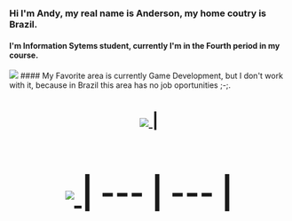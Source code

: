
### Hi I'm Andy, my real name is Anderson, my home coutry is Brazil.
#### I'm Information Sytems student, currently I'm in the Fourth period in my course.
<img src="https://giphy.com/embed/qgQUggAC3Pfv687qPC"/>
#### My Favorite area is currently Game Development, but I don't work with it, because in Brazil this area has no job oportunities ;-;. 
<a href="https://www.linkedin.com/in/anderson-gon%C3%A7alves-alves-cunha-filho-2334831a1/" target="_blank"> <h1 align="center"> <img align="center" src="https://github-readme-stats.vercel.app/api?username=Andy-kun&theme=midnight-purple" /> </a> | <a href="https://www.linkedin.com/in/riquehen/" target="_blank"> <h1 align="center"> <img align="center" src="https://github-readme-stats.vercel.app/api/top-langs/?username=Andy-kunn&theme=midnight-purple&layout=compact&langs_count=10&hide=shell,c%2B%2B" /> </a>
| --- | --- |